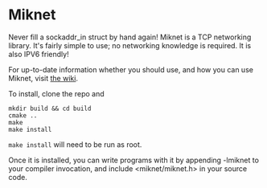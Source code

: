 Miknet
================================================================================

Never fill a sockaddr_in struct by hand again! Miknet is a TCP networking
library. It's fairly simple to use; no networking knowledge is required. It is
also IPV6 friendly!

For up-to-date information whether you should use, and how you can use Miknet,
visit [the wiki](https://github.com/PaytonTurnage/Miknet/wiki).

To install, clone the repo and

    mkdir build && cd build
    cmake ..
    make
    make install

```make install``` will need to be run as root.

Once it is installed, you can write programs with it by appending -lmiknet to
your compiler invocation, and include <miknet/miknet.h> in your source code.
